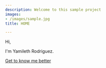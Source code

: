 ```yaml
---
description: Welcome to this sample project
images:
- /images/sample.jpg
title: HOME

---
```


Hi,

I'm Yamileth Rodriguez.


[Get to know me better](/about "Get to know me better")


